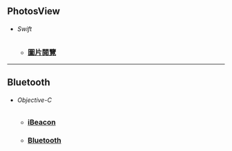 ## PhotosView  
*  ###### Swift
   *  ### [圖片閱覽][photoView]
[photoView]:https://github.com/ZihCiLai/PhotosView/
***
## Bluetooth  
*  ###### Objective-C
   *  ### [iBeacon][beacon]
   *  ### [Bluetooth][ble]
[beacon]:https://github.com/ZihCiLai/iBeacon/
[ble]:https://github.com/ZihCiLai/bluetooth/
